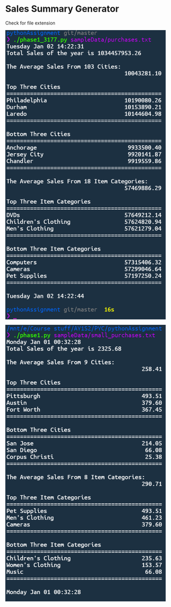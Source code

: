 # Sales Summary Generator

Check for file extension

![](images/purchases.png)

![](images/small_purchases.png)
